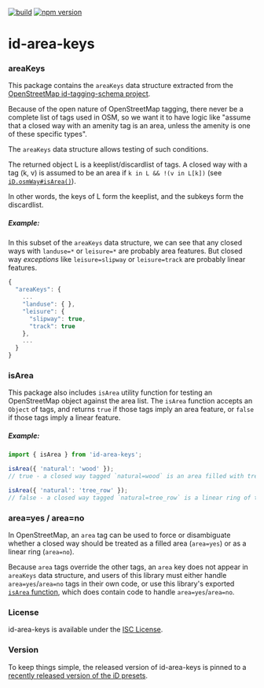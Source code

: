 [![build](https://github.com/osmlab/id-area-keys/workflows/build/badge.svg)](https://github.com/osmlab/id-area-keys/actions?query=workflow%3A%22build%22)
[![npm version](https://badge.fury.io/js/id-area-keys.svg)](https://badge.fury.io/js/id-area-keys)


# id-area-keys

### areaKeys

This package contains the `areaKeys` data structure extracted from the
[OpenStreetMap id-tagging-schema project](https://github.com/openstreetmap/id-tagging-schema).

Because of the open nature of OpenStreetMap tagging, there never be a
complete list of tags used in OSM, so we want it to have logic like "assume
that a closed way with an amenity tag is an area, unless the amenity
is one of these specific types".

The `areaKeys` data structure allows testing of such conditions.

The returned object L is a keeplist/discardlist of tags. A closed way
with a tag (k, v) is assumed to be an area if `k in L && !(v in L[k])`
(see [`iD.osmWay#isArea()`](https://github.com/openstreetmap/iD/blob/67407c508126ca9e9b59cfdb71882d0dd46804e1/modules/osm/way.js#L154)).

In other words, the keys of L form the keeplist, and the subkeys form the discardlist.

##### Example:

In this subset of the `areaKeys` data structure, we can see that any closed ways
with `landuse=*` or `leisure=*` are probably area
features.  But closed way _exceptions_ like `leisure=slipway` or `leisure=track`
are probably linear features.

```js
{
  "areaKeys": {
    ...
    "landuse": { },
    "leisure": {
      "slipway": true,
      "track": true
    },
    ...
  }
}
```


### isArea

This package also includes `isArea` utility function for testing
an OpenStreetMap object against the area list.  The `isArea` function
accepts an `Object` of tags, and returns `true` if those tags imply
an area feature, or `false` if those tags imply a linear feature.

##### Example:

```js
import { isArea } from 'id-area-keys';

isArea({ 'natural': 'wood' });
// true - a closed way tagged `natural=wood` is an area filled with trees

isArea({ 'natural': 'tree_row' });
// false - a closed way tagged `natural=tree_row` is a linear ring of trees
```


### area=yes / area=no

In OpenStreetMap, an `area` tag can be used to force or disambiguate whether
a closed way should be treated as a filled area (`area=yes`) or as a linear
ring (`area=no`).

Because `area` tags override the other tags, an `area` key does not appear
in `areaKeys` data structure, and users of this library must either handle
`area=yes`/`area=no` tags in their own code, or use this library's exported
[`isArea` function](#isarea), which does contain code to handle `area=yes`/`area=no`.



### License

id-area-keys is available under the [ISC License](https://opensource.org/licenses/ISC).


### Version

To keep things simple, the released version of id-area-keys is pinned to a
[recently released version of the iD presets](https://github.com/openstreetmap/id-tagging-schema).
